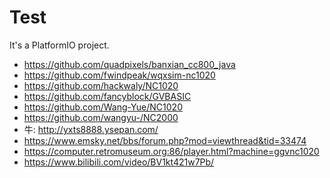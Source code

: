 # Test

It's a PlatformIO project.

* https://github.com/quadpixels/banxian_cc800_java
* https://github.com/fwindpeak/wqxsim-nc1020
* https://github.com/hackwaly/NC1020
* https://github.com/fancyblock/GVBASIC
* https://github.com/Wang-Yue/NC1020
* https://github.com/wangyu-/NC2000
* 牛: http://yxts8888.ysepan.com/
* https://www.emsky.net/bbs/forum.php?mod=viewthread&tid=33474
* https://computer.retromuseum.org:86/player.html?machine=ggvnc1020
* https://www.bilibili.com/video/BV1kt421w7Pb/

